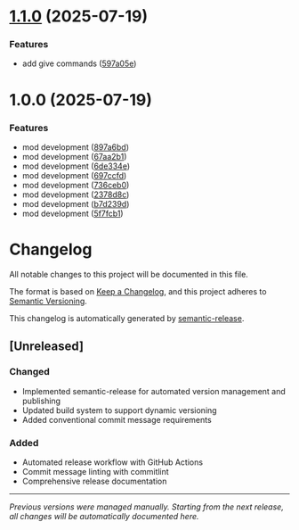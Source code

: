 # [1.1.0](https://github.com/psbds/cobblemon-iv-candy/compare/v1.0.0...v1.1.0) (2025-07-19)


### Features

* add give commands ([597a05e](https://github.com/psbds/cobblemon-iv-candy/commit/597a05edc2693e449124024e60f8152d093622da))

# 1.0.0 (2025-07-19)


### Features

* mod development ([897a6bd](https://github.com/psbds/cobblemon-iv-candy/commit/897a6bd1d73512ee58375fddaee7e8154720d5a2))
* mod development ([67aa2b1](https://github.com/psbds/cobblemon-iv-candy/commit/67aa2b181a757a57058c1a4b7e9183c44ed72294))
* mod development ([6de334e](https://github.com/psbds/cobblemon-iv-candy/commit/6de334e1419e7fc535552392c66078cd7f3e5d37))
* mod development ([697ccfd](https://github.com/psbds/cobblemon-iv-candy/commit/697ccfd7921dddff78f743bc7eab5f16f1d7c440))
* mod development ([736ceb0](https://github.com/psbds/cobblemon-iv-candy/commit/736ceb09b588484ab3acaf06503835f77746f639))
* mod development ([2378d8c](https://github.com/psbds/cobblemon-iv-candy/commit/2378d8c3380d3172ffc18cc25f01e8bf857b3d38))
* mod development ([b7d239d](https://github.com/psbds/cobblemon-iv-candy/commit/b7d239dc8cf3441fa08e00f115df5c14c54758e6))
* mod development ([5f7fcb1](https://github.com/psbds/cobblemon-iv-candy/commit/5f7fcb1e30b53e36ddeff531c35d8e8e69087456))

# Changelog

All notable changes to this project will be documented in this file.

The format is based on [Keep a Changelog](https://keepachangelog.com/en/1.0.0/),
and this project adheres to [Semantic Versioning](https://semver.org/spec/v2.0.0.html).

This changelog is automatically generated by [semantic-release](https://github.com/semantic-release/semantic-release).

## [Unreleased]

### Changed
- Implemented semantic-release for automated version management and publishing
- Updated build system to support dynamic versioning
- Added conventional commit message requirements

### Added
- Automated release workflow with GitHub Actions
- Commit message linting with commitlint
- Comprehensive release documentation

---

*Previous versions were managed manually. Starting from the next release, all changes will be automatically documented here.*
